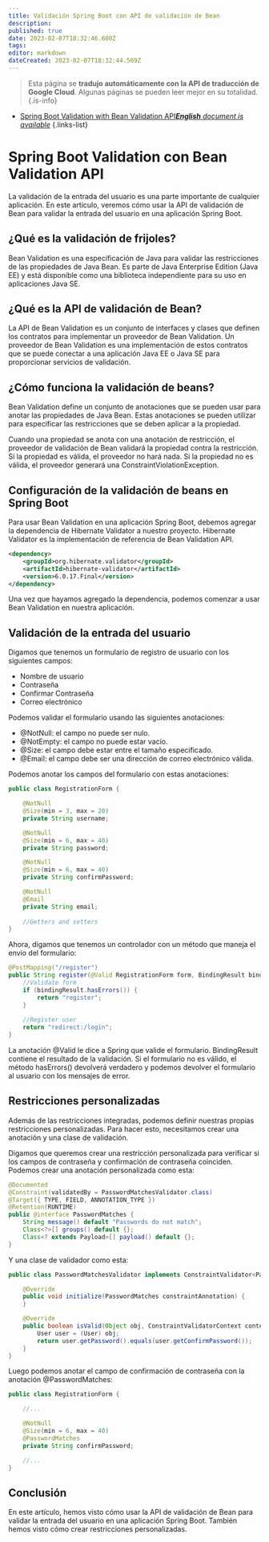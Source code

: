 ```yaml
---
title: Validación Spring Boot con API de validación de Bean
description: 
published: true
date: 2023-02-07T18:32:46.600Z
tags: 
editor: markdown
dateCreated: 2023-02-07T18:32:44.569Z
---
```


> Esta página se **tradujo automáticamente con la API de traducción de Google Cloud**.
Algunas páginas se pueden leer mejor en su totalidad.{.is-info}



- [Spring Boot Validation with Bean Validation API***English** document is available*](/en/Knowledge-base/Spring-Boot/spring-boot-validation-with-bean-validation-api)
{.links-list}


# Spring Boot Validation con Bean Validation API

La validación de la entrada del usuario es una parte importante de cualquier aplicación. En este artículo, veremos cómo usar la API de validación de Bean para validar la entrada del usuario en una aplicación Spring Boot.

## ¿Qué es la validación de frijoles?

Bean Validation es una especificación de Java para validar las restricciones de las propiedades de Java Bean. Es parte de Java Enterprise Edition (Java EE) y está disponible como una biblioteca independiente para su uso en aplicaciones Java SE.

## ¿Qué es la API de validación de Bean?

La API de Bean Validation es un conjunto de interfaces y clases que definen los contratos para implementar un proveedor de Bean Validation. Un proveedor de Bean Validation es una implementación de estos contratos que se puede conectar a una aplicación Java EE o Java SE para proporcionar servicios de validación.

## ¿Cómo funciona la validación de beans?

Bean Validation define un conjunto de anotaciones que se pueden usar para anotar las propiedades de Java Bean. Estas anotaciones se pueden utilizar para especificar las restricciones que se deben aplicar a la propiedad.

Cuando una propiedad se anota con una anotación de restricción, el proveedor de validación de Bean validará la propiedad contra la restricción. Si la propiedad es válida, el proveedor no hará nada. Si la propiedad no es válida, el proveedor generará una ConstraintViolationException.

## Configuración de la validación de beans en Spring Boot

Para usar Bean Validation en una aplicación Spring Boot, debemos agregar la dependencia de Hibernate Validator a nuestro proyecto. Hibernate Validator es la implementación de referencia de Bean Validation API.

```xml
<dependency>
    <groupId>org.hibernate.validator</groupId>
    <artifactId>hibernate-validator</artifactId>
    <version>6.0.17.Final</version>
</dependency>
```

Una vez que hayamos agregado la dependencia, podemos comenzar a usar Bean Validation en nuestra aplicación.

## Validación de la entrada del usuario

Digamos que tenemos un formulario de registro de usuario con los siguientes campos:

-   Nombre de usuario
-   Contraseña
-   Confirmar Contraseña
-   Correo electrónico

Podemos validar el formulario usando las siguientes anotaciones:

- @NotNull: el campo no puede ser nulo.
- @NotEmpty: el campo no puede estar vacío.
- @Size: el campo debe estar entre el tamaño especificado.
- @Email: el campo debe ser una dirección de correo electrónico válida.

Podemos anotar los campos del formulario con estas anotaciones:

```java
public class RegistrationForm {

    @NotNull
    @Size(min = 3, max = 20)
    private String username;

    @NotNull
    @Size(min = 6, max = 40)
    private String password;

    @NotNull
    @Size(min = 6, max = 40)
    private String confirmPassword;

    @NotNull
    @Email
    private String email;
    
    //Getters and setters
}
```

Ahora, digamos que tenemos un controlador con un método que maneja el envío del formulario:

```java
@PostMapping("/register")
public String register(@Valid RegistrationForm form, BindingResult bindingResult) {
    //Validate form
    if (bindingResult.hasErrors()) {
        return "register";
    }
    
    //Register user
    return "redirect:/login";
}
```

La anotación @Valid le dice a Spring que valide el formulario. BindingResult contiene el resultado de la validación. Si el formulario no es válido, el método hasErrors() devolverá verdadero y podemos devolver el formulario al usuario con los mensajes de error.

## Restricciones personalizadas

Además de las restricciones integradas, podemos definir nuestras propias restricciones personalizadas. Para hacer esto, necesitamos crear una anotación y una clase de validación.

Digamos que queremos crear una restricción personalizada para verificar si los campos de contraseña y confirmación de contraseña coinciden. Podemos crear una anotación personalizada como esta:

```java
@Documented
@Constraint(validatedBy = PasswordMatchesValidator.class)
@Target({ TYPE, FIELD, ANNOTATION_TYPE })
@Retention(RUNTIME)
public @interface PasswordMatches {
    String message() default "Passwords do not match";
    Class<?>[] groups() default {};
    Class<? extends Payload>[] payload() default {};
}
```

Y una clase de validador como esta:

```java
public class PasswordMatchesValidator implements ConstraintValidator<PasswordMatches, Object> {

    @Override
    public void initialize(PasswordMatches constraintAnnotation) {       
    }

    @Override
    public boolean isValid(Object obj, ConstraintValidatorContext context){   
        User user = (User) obj;
        return user.getPassword().equals(user.getConfirmPassword());
    }     
}
```

Luego podemos anotar el campo de confirmación de contraseña con la anotación @PasswordMatches:

```java
public class RegistrationForm {

    //...    

    @NotNull
    @Size(min = 6, max = 40)
    @PasswordMatches
    private String confirmPassword;

    //...
}
```

## Conclusión

En este artículo, hemos visto cómo usar la API de validación de Bean para validar la entrada del usuario en una aplicación Spring Boot. También hemos visto cómo crear restricciones personalizadas.